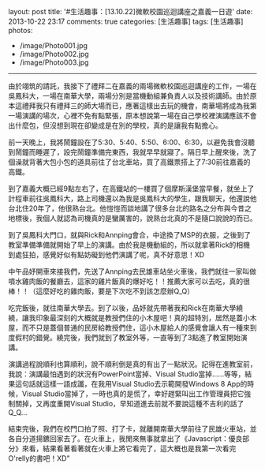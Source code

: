 layout: post
title: '#生活趣事：[13.10.22]微軟校園巡迴講座之嘉義一日遊'
date: 2013-10-22 23:17
comments: true
categories: [生活趣事]
tags: [生活趣事]
photos:
- /image/Photo001.jpg
- /image/Photo002.jpg
- /image/Photo003.jpg
---
由於翊筑的請託，我接下了禮拜二在嘉義的兩場微軟校園巡迴講座的工作，一場在吳鳳科大，一場在南華大學，兩場分別是當機動組兼負責人以及技術講師。由於原本這禮拜我只有禮拜三的師大場而已，應著這樣出去玩的機會，南華場將成為我第一場演講的場次，心裡不免有點緊張，原本想說第一場在自己學校裡演講應該不會出什麼包，但沒想到現在卻變成是在別的學校，真的是讓我有點擔心。

前一天晚上，我將鬧鐘設在了5:30、5:40、5:50、6:00、6:30，以避免我會沒聽到鬧鐘而睡遲了，設完鬧鐘準備完東西，我就早早就寢了。隔日早上醒來後，洗了個澡就背著大包小包的道具前往了台北車站，買了高鐵票搭上了7:30前往嘉義的高鐵。

到了嘉義大概已經9點左右了，在高鐵站的一樓買了個摩斯漢堡當早餐，就坐上了計程車前往吳鳳科大，路上司機還以為我是吳鳳科大的學生，跟我聊天，他還說他台北住20年了，他很熟台北。他愷愷而談地講了很多台北的路名之分布與今昔之地標後，我個人就認為司機真的是蠻厲害的，說熟台北真的不是隨口說說的而已。

到了吳鳳科大門口，就與Rick和Annping會合，中途換了MSP的衣服，之後到了教室準備準備就開始了早上的演講。由於我是機動組的，所以就拿著Rick的相機到處狂拍，感覺好似有點妨礙到他們演講了呢，真不好意思！XD

中午品妤開車來接我們，先送了Annping去民雄車站坐火車後，我們就往一家叫做噴水雞肉飯的餐廳去，這家的雞片飯真的爆好吃！！推薦大家可以去吃，真的很棒！！（這麼好吃的雞肉飯，要是下次吃不到該怎麼辦Q_Q）

吃完飯後，就往南華大學去。到了以後，品妤就先帶著我和Rick在南華大學繞繞，讓我印象最深刻的大概就是教授們住的小木屋吧！真的超特別，居然是蓋小木屋，而不只是蓋個普通的民房給教授們住，這小木屋給人的感覺會讓人有一種來到度假村的錯覺。繞完後，我們就到了教室外等，一直等到了3點進了教室開始演講。

演講過程說順利也算順利，說不順利倒是真的有出了一點狀況。記得在進教室前，我說：演講最怕遇到的狀況有PowerPoint當掉、Visual Studio當掉......等等，結果這句話就這樣一語成讖，在我用Visual Studio去示範開發Windows 8 App的時候，Visual Studio當掉了，一時也真的是慌了，幸好趕緊叫出工作管理員把它強制關掉，又再度重開Visual Studio，早知道進去前就不要說這種不吉利的話了Q_Q...

結束完後，我們在校門口拍了照、打了卡，就離開南華大學前往了民雄火車站，並各自分道揚鑣回家去了。在火車上，我閒來無事就拿出了《Javascript：優良部分》來看，結果看著看著就在火車上將它看完了，這大概也是我第一次看完O'relly的書吧！XD"